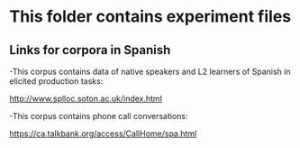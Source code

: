 # This folder contains experiment files

## Links for corpora in Spanish

-This corpus contains data of native speakers and L2 learners of Spanish in elicited production tasks:

http://www.splloc.soton.ac.uk/index.html

-This corpus contains phone call conversations: 

https://ca.talkbank.org/access/CallHome/spa.html


